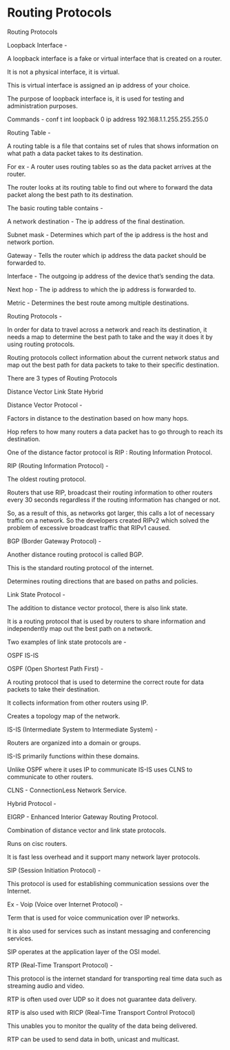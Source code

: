 # Routing Protocols

Routing Protocols

Loopback Interface -

A loopback interface is a fake or virtual interface that is created on a router.

It is not a physical interface, it is virtual.

This is virtual interface is assigned an ip address of your choice.

The purpose of loopback interface is, it is used for testing and administration purposes.

Commands - conf t int loopback 0 ip address 192.168.1.1.255.255.255.0

Routing Table -

A routing table is a file that contains set of rules that shows information on what path a data packet takes to its destination.

For ex - A router uses routing tables so as the data packet arrives at the router.

The router looks at its routing table to find out where to forward the data packet along the best path to its destination.

The basic routing table contains -

A network destination - The ip address of the final destination.

Subnet mask - Determines which part of the ip address is the host and network portion.

Gateway - Tells the router which ip address the data packet should be forwarded to.

Interface - The outgoing ip address of the device that’s sending the data.

Next hop - The ip address to which the ip address is forwarded to.

Metric - Determines the best route among multiple destinations.

Routing Protocols -

In order for data to travel across a network and reach its destination, it needs a map to determine the best path to take and the way it does it by using routing protocols.

Routing protocols collect information about the current network status and map out the best path for data packets to take to their specific destination.

There are 3 types of Routing Protocols

Distance Vector Link State Hybrid

Distance Vector Protocol -

Factors in distance to the destination based on how many hops.

Hop refers to how many routers a data packet has to go through to reach its destination.

One of the distance factor protocol is RIP : Routing Information Protocol.

RIP \(Routing Information Protocol\) -

The oldest routing protocol.

Routers that use RIP, broadcast their routing information to other routers every 30 seconds regardless if the routing information has changed or not.

So, as a result of this, as networks got larger, this calls a lot of necessary traffic on a network. So the developers created RIPv2 which solved the problem of excessive broadcast traffic that RIPv1 caused.

BGP \(Border Gateway Protocol\) -

Another distance routing protocol is called BGP.

This is the standard routing protocol of the internet.

Determines routing directions that are based on paths and policies.

Link State Protocol -

The addition to distance vector protocol, there is also link state.

It is a routing protocol that is used by routers to share information and independently map out the best path on a network.

Two examples of link state protocols are -

OSPF IS-IS

OSPF \(Open Shortest Path First\) -

A routing protocol that is used to determine the correct route for data packets to take their destination.

It collects information from other routers using IP.

Creates a topology map of the network.

IS-IS \(Intermediate System to Intermediate System\) -

Routers are organized into a domain or groups.

IS-IS primarily functions within these domains.

Unlike OSPF where it uses IP to communicate IS-IS uses CLNS to communicate to other routers.

CLNS - ConnectionLess Network Service.

Hybrid Protocol -

EIGRP - Enhanced Interior Gateway Routing Protocol.

Combination of distance vector and link state protocols.

Runs on cisc routers.

It is fast less overhead and it support many network layer protocols.

SIP \(Session Initiation Protocol\) -

This protocol is used for establishing communication sessions over the Internet.

Ex - Voip \(Voice over Internet Protocol\) -

Term that is used for voice communication over IP networks.

It is also used for services such as instant messaging and conferencing services.

SIP operates at the application layer of the OSI model.

RTP \(Real-Time Transport Protocol\) -

This protocol is the internet standard for transporting real time data such as streaming audio and video.

RTP is often used over UDP so it does not guarantee data delivery.

RTP is also used with RICP \(Real-Time Transport Control Protocol\)

This unables you to monitor the quality of the data being delivered.

RTP can be used to send data in both, unicast and multicast.


